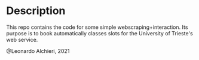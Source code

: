 
# Description

This repo contains the code for some simple webscraping+interaction. Its purpose is to book automatically classes slots for the University of Trieste's web service.

@Leonardo Alchieri, 2021
